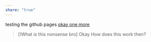 ```yaml
---
share: "true"
---
```



testing the github pages
[okay one more](./okay%20one%20more.md)


> [!What is this nonsense bro] Okay
> How does this work then?
